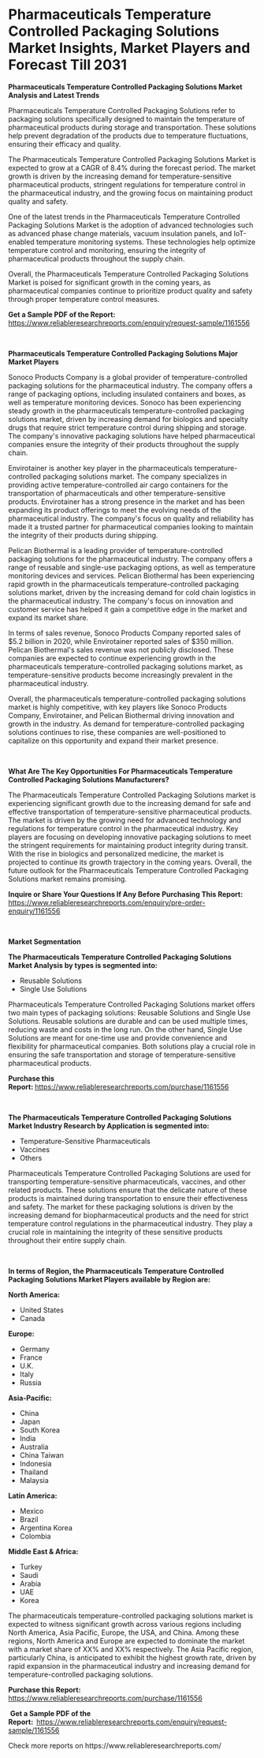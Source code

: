 <p><h1>Pharmaceuticals Temperature Controlled Packaging Solutions Market Insights, Market Players and Forecast Till 2031</h1></p><p><strong>Pharmaceuticals Temperature Controlled Packaging Solutions Market Analysis and Latest Trends</strong></p>
<p><p>Pharmaceuticals Temperature Controlled Packaging Solutions refer to packaging solutions specifically designed to maintain the temperature of pharmaceutical products during storage and transportation. These solutions help prevent degradation of the products due to temperature fluctuations, ensuring their efficacy and quality.</p><p>The Pharmaceuticals Temperature Controlled Packaging Solutions Market is expected to grow at a CAGR of 8.4% during the forecast period. The market growth is driven by the increasing demand for temperature-sensitive pharmaceutical products, stringent regulations for temperature control in the pharmaceutical industry, and the growing focus on maintaining product quality and safety.</p><p>One of the latest trends in the Pharmaceuticals Temperature Controlled Packaging Solutions Market is the adoption of advanced technologies such as advanced phase change materials, vacuum insulation panels, and IoT-enabled temperature monitoring systems. These technologies help optimize temperature control and monitoring, ensuring the integrity of pharmaceutical products throughout the supply chain.</p><p>Overall, the Pharmaceuticals Temperature Controlled Packaging Solutions Market is poised for significant growth in the coming years, as pharmaceutical companies continue to prioritize product quality and safety through proper temperature control measures.</p></p>
<p><strong>Get a Sample PDF of the Report:&nbsp;</strong> <a href="https://www.reliableresearchreports.com/enquiry/request-sample/1161556">https://www.reliableresearchreports.com/enquiry/request-sample/1161556</a></p>
<p>&nbsp;</p>
<p><strong>Pharmaceuticals Temperature Controlled Packaging Solutions Major Market Players</strong></p>
<p><p>Sonoco Products Company is a global provider of temperature-controlled packaging solutions for the pharmaceutical industry. The company offers a range of packaging options, including insulated containers and boxes, as well as temperature monitoring devices. Sonoco has been experiencing steady growth in the pharmaceuticals temperature-controlled packaging solutions market, driven by increasing demand for biologics and specialty drugs that require strict temperature control during shipping and storage. The company's innovative packaging solutions have helped pharmaceutical companies ensure the integrity of their products throughout the supply chain.</p><p>Envirotainer is another key player in the pharmaceuticals temperature-controlled packaging solutions market. The company specializes in providing active temperature-controlled air cargo containers for the transportation of pharmaceuticals and other temperature-sensitive products. Envirotainer has a strong presence in the market and has been expanding its product offerings to meet the evolving needs of the pharmaceutical industry. The company's focus on quality and reliability has made it a trusted partner for pharmaceutical companies looking to maintain the integrity of their products during shipping.</p><p>Pelican Biothermal is a leading provider of temperature-controlled packaging solutions for the pharmaceutical industry. The company offers a range of reusable and single-use packaging options, as well as temperature monitoring devices and services. Pelican Biothermal has been experiencing rapid growth in the pharmaceuticals temperature-controlled packaging solutions market, driven by the increasing demand for cold chain logistics in the pharmaceutical industry. The company's focus on innovation and customer service has helped it gain a competitive edge in the market and expand its market share.</p><p>In terms of sales revenue, Sonoco Products Company reported sales of $5.2 billion in 2020, while Envirotainer reported sales of $350 million. Pelican Biothermal's sales revenue was not publicly disclosed. These companies are expected to continue experiencing growth in the pharmaceuticals temperature-controlled packaging solutions market, as temperature-sensitive products become increasingly prevalent in the pharmaceutical industry.</p><p>Overall, the pharmaceuticals temperature-controlled packaging solutions market is highly competitive, with key players like Sonoco Products Company, Envirotainer, and Pelican Biothermal driving innovation and growth in the industry. As demand for temperature-controlled packaging solutions continues to rise, these companies are well-positioned to capitalize on this opportunity and expand their market presence.</p></p>
<p>&nbsp;</p>
<p><strong>What Are The Key Opportunities For Pharmaceuticals Temperature Controlled Packaging Solutions Manufacturers?</strong></p>
<p><p>The Pharmaceuticals Temperature Controlled Packaging Solutions market is experiencing significant growth due to the increasing demand for safe and effective transportation of temperature-sensitive pharmaceutical products. The market is driven by the growing need for advanced technology and regulations for temperature control in the pharmaceutical industry. Key players are focusing on developing innovative packaging solutions to meet the stringent requirements for maintaining product integrity during transit. With the rise in biologics and personalized medicine, the market is projected to continue its growth trajectory in the coming years. Overall, the future outlook for the Pharmaceuticals Temperature Controlled Packaging Solutions market remains promising.</p></p>
<p><strong>Inquire or Share Your Questions If Any Before Purchasing This Report:</strong> <a href="https://www.reliableresearchreports.com/enquiry/pre-order-enquiry/1161556">https://www.reliableresearchreports.com/enquiry/pre-order-enquiry/1161556</a></p>
<p>&nbsp;</p>
<p><strong>Market Segmentation</strong></p>
<p><strong>The Pharmaceuticals Temperature Controlled Packaging Solutions Market Analysis by types is segmented into:</strong></p>
<p><ul><li>Reusable Solutions</li><li>Single Use Solutions</li></ul></p>
<p><p>Pharmaceuticals Temperature Controlled Packaging Solutions market offers two main types of packaging solutions: Reusable Solutions and Single Use Solutions. Reusable solutions are durable and can be used multiple times, reducing waste and costs in the long run. On the other hand, Single Use Solutions are meant for one-time use and provide convenience and flexibility for pharmaceutical companies. Both solutions play a crucial role in ensuring the safe transportation and storage of temperature-sensitive pharmaceutical products.</p></p>
<p><strong>Purchase this Report:&nbsp;</strong><a href="https://www.reliableresearchreports.com/purchase/1161556">https://www.reliableresearchreports.com/purchase/1161556</a></p>
<p>&nbsp;</p>
<p><strong>The Pharmaceuticals Temperature Controlled Packaging Solutions Market Industry Research by Application is segmented into:</strong></p>
<p><ul><li>Temperature-Sensitive Pharmaceuticals</li><li>Vaccines</li><li>Others</li></ul></p>
<p><p>Pharmaceuticals Temperature Controlled Packaging Solutions are used for transporting temperature-sensitive pharmaceuticals, vaccines, and other related products. These solutions ensure that the delicate nature of these products is maintained during transportation to ensure their effectiveness and safety. The market for these packaging solutions is driven by the increasing demand for biopharmaceutical products and the need for strict temperature control regulations in the pharmaceutical industry. They play a crucial role in maintaining the integrity of these sensitive products throughout their entire supply chain.</p></p>
<p>&nbsp;</p>
<p><strong>In terms of Region, the Pharmaceuticals Temperature Controlled Packaging Solutions Market Players available by Region are:</strong></p>
<p>
    <p> <strong> North America: </strong>
        <ul>
            <li>United States</li>
            <li>Canada</li>
        </ul>
        </p> 
    <p> <strong> Europe: </strong>
        <ul>
            <li>Germany</li>
            <li>France</li>
            <li>U.K.</li>
            <li>Italy</li>
            <li>Russia</li>
        </ul>
        </p> 
    <p> <strong> Asia-Pacific: </strong>
        <ul>
            <li>China</li>
            <li>Japan</li>
            <li>South Korea</li>
            <li>India</li>
            <li>Australia</li>
            <li>China Taiwan</li>
            <li>Indonesia</li>
            <li>Thailand</li>
            <li>Malaysia</li>
        </ul>
        </p> 
    <p> <strong> Latin America: </strong>
        <ul>
            <li>Mexico</li>
            <li>Brazil</li>
            <li>Argentina Korea</li>
            <li>Colombia</li>
        </ul>
        </p> 
    <p> <strong> Middle East & Africa: </strong>
        <ul>
            <li>Turkey</li>
            <li>Saudi</li>
            <li>Arabia</li>
            <li>UAE</li>
            <li>Korea</li>
        </ul>
    </p>
    </p>
<p><p>The pharmaceuticals temperature-controlled packaging solutions market is expected to witness significant growth across various regions including North America, Asia Pacific, Europe, the USA, and China. Among these regions, North America and Europe are expected to dominate the market with a market share of XX% and XX% respectively. The Asia Pacific region, particularly China, is anticipated to exhibit the highest growth rate, driven by rapid expansion in the pharmaceutical industry and increasing demand for temperature-controlled packaging solutions.</p></p>
<p><strong>Purchase this Report: </strong><a href="https://www.reliableresearchreports.com/purchase/1161556">https://www.reliableresearchreports.com/purchase/1161556</a></p>
<p>&nbsp;<strong>Get a Sample PDF of the Report:&nbsp;&nbsp;</strong><a href="https://www.reliableresearchreports.com/enquiry/request-sample/1161556">https://www.reliableresearchreports.com/enquiry/request-sample/1161556</a></p>
<p><strong></strong></p>
<p>Check more reports on https://www.reliableresearchreports.com/</p>
